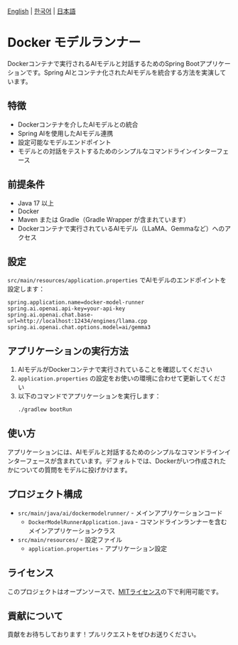 [English](README_EN.md) | [한국어](README_KR.md) | [日本語](README_JP.md)

# Docker モデルランナー

Dockerコンテナで実行されるAIモデルと対話するためのSpring Bootアプリケーションです。Spring AIとコンテナ化されたAIモデルを統合する方法を実演しています。

## 特徴

- Dockerコンテナを介したAIモデルとの統合
- Spring AIを使用したAIモデル連携
- 設定可能なモデルエンドポイント
- モデルとの対話をテストするためのシンプルなコマンドラインインターフェース

## 前提条件

- Java 17 以上
- Docker
- Maven または Gradle（Gradle Wrapper が含まれています）
- Dockerコンテナで実行されているAIモデル（LLaMA、Gemmaなど）へのアクセス

## 設定

`src/main/resources/application.properties` でAIモデルのエンドポイントを設定します：

```properties
spring.application.name=docker-model-runner
spring.ai.openai.api-key=your-api-key
spring.ai.openai.chat.base-url=http://localhost:12434/engines/llama.cpp
spring.ai.openai.chat.options.model=ai/gemma3
```

## アプリケーションの実行方法

1. AIモデルがDockerコンテナで実行されていることを確認してください
2. `application.properties` の設定をお使いの環境に合わせて更新してください
3. 以下のコマンドでアプリケーションを実行します：
   ```bash
   ./gradlew bootRun
   ```

## 使い方

アプリケーションには、AIモデルと対話するためのシンプルなコマンドラインインターフェースが含まれています。デフォルトでは、Dockerがいつ作成されたかについての質問をモデルに投げかけます。

## プロジェクト構成

- `src/main/java/ai/dockermodelrunner/` - メインアプリケーションコード
  - `DockerModelRunnerApplication.java` - コマンドラインランナーを含むメインアプリケーションクラス
- `src/main/resources/` - 設定ファイル
  - `application.properties` - アプリケーション設定

## ライセンス

このプロジェクトはオープンソースで、[MITライセンス](LICENSE)の下で利用可能です。

## 貢献について

貢献をお待ちしております！プルリクエストをぜひお送りください。
